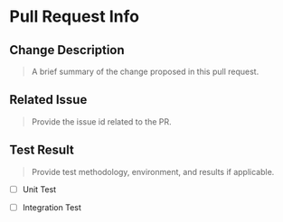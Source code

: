 # Pull Request Info

## Change Description

> A brief summary of the change proposed in this pull request.

## Related Issue

> Provide the issue id related to the PR.

## Test Result

> Provide test methodology, environment, and results if applicable.

- [ ] Unit Test

- [ ] Integration Test

